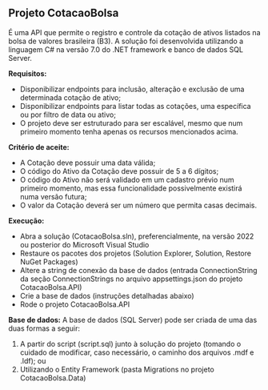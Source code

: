 ﻿## **Projeto CotacaoBolsa**

É uma API que permite o registro e controle da cotação de ativos listados na bolsa de valores brasileira (B3).
A solução foi desenvolvida utilizando a linguagem C# na versão 7.0 do .NET framework e banco de dados SQL Server.

**Requisitos:**
- Disponibilizar endpoints para inclusão, alteração e exclusão de uma determinada cotação de ativo;
- Disponibilizar endpoints para listar todas as cotações, uma específica ou por filtro de data ou ativo;
- O projeto deve ser estruturado para ser escalável, mesmo que num primeiro momento tenha apenas os recursos mencionados acima.

**Critério de aceite:**
- A Cotação deve possuir uma data válida;
- O código do Ativo da Cotação deve possuir de 5 a 6 dígitos;
- O código do Ativo não será validado em um cadastro prévio num primeiro momento, mas essa funcionalidade possivelmente existirá numa versão futura;
- O valor da Cotação deverá ser um número que permita casas decimais.

**Execução:**
- Abra a solução (CotacaoBolsa.sln), preferencialmente, na versão 2022 ou posterior do Microsoft Visual Studio
- Restaure os pacotes dos projetos (Solution Explorer, Solution, Restore NuGet Packages)
- Altere a string de conexão da base de dados (entrada ConnectionString da seção ConnectionStrings no arquivo appsettings.json do projeto CotacaoBolsa.API)
- Crie a base de dados (instruções detalhadas abaixo)
- Rode o projeto CotacaoBolsa.API

**Base de dados:**
A base de dados (SQL Server) pode ser criada de uma das duas formas a seguir:
1) A partir do script (script.sql) junto à solução do projeto (tomando o cuidado de modificar, caso necessário, o caminho dos arquivos .mdf e .ldf); ou
2) Utilizando o Entity Framework (pasta Migrations no projeto CotacaoBolsa.Data)
